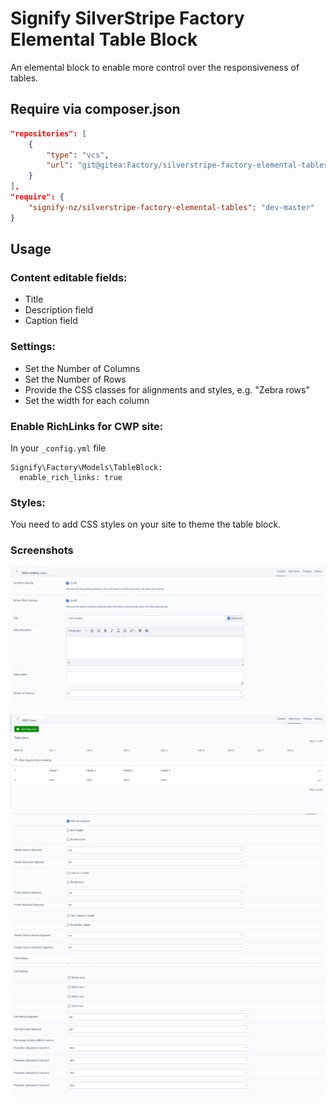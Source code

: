 # Signify SilverStripe Factory Elemental Table Block
An elemental block to enable more control over the responsiveness of tables.

## Require via composer.json
```json
"repositories": [
    {
        "type": "vcs",
        "url": "git@gitea:Factory/silverstripe-factory-elemental-tables.git"
    }
],
"require": {
    "signify-nz/silverstripe-factory-elemental-tables": "dev-master"
}
```

## Usage

### Content editable fields:
* Title
* Description field
* Caption field

### Settings:
* Set the Number of Columns
* Set the Number of Rows
* Provide the CSS classes for alignments and styles, e.g. "Zebra rows"
* Set the width for each column

### Enable RichLinks for CWP site:
In your ```_config.yml``` file
```
Signify\Factory\Models\TableBlock:
  enable_rich_links: true
```

### Styles:
You need to add CSS styles on your site to theme the table block.

### Screenshots
![content](docs/en/img/content.png)
![content](docs/en/img/table-items.png)
![content](docs/en/img/settings-1.png)
![content](docs/en/img/settings-2.png)
